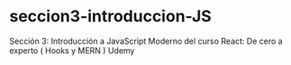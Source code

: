 # seccion3-introduccion-JS
Sección 3: Introducción a JavaScript Moderno del curso React: De cero a experto ( Hooks y MERN ) Udemy
